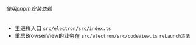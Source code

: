 ###### 使用pnpm安装依赖
- 主进程入口 `src/electron/src/index.ts`
- 重启BrowserView的业务在 `src/electron/src/codeView.ts`  `reLaunch方法`
